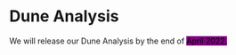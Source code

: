 # Dune Analysis

We will release our Dune Analysis by the end of <mark style="background-color:purple;">April 2022.</mark>&#x20;

